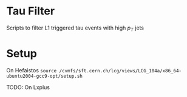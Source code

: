 # Tau Filter
Scripts to filter L1 triggered tau events with high $p_T$ jets

# Setup
On Hefaistos
```source /cvmfs/sft.cern.ch/lcg/views/LCG_104a/x86_64-ubuntu2004-gcc9-opt/setup.sh```

TODO: On Lxplus
